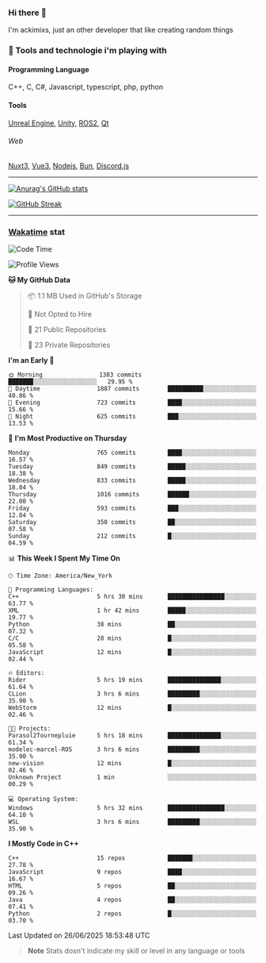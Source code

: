 ### Hi there 👋

I'm ackimixs, just an other developer that like creating random things

### 🧰 Tools and technologie i'm playing with

#### Programming Language
C++, C, C#, Javascript, typescript, php, python

#### Tools
[Unreal Engine](https://www.unrealengine.com), [Unity](https://unity.com/), [ROS2](https://ros.org/), [Qt](https://www.qt.io/)

###### Web
[Nuxt3](https://nuxt.com/), [Vue3](https://vuejs.org/), [Nodejs](https://nodejs.org), [Bun](https://bun.sh/), [Discord.js](https://discord.js.org/)

---

[![Anurag's GitHub stats](https://github-readme-stats.vercel.app/api?username=ackimixs&show_icons=true&theme=github_dark&count_private=true)](https://github.com/anuraghazra/github-readme-stats)

[![GitHub Streak](https://github-readme-streak-stats.herokuapp.com?user=Ackimixs&theme=github-dark-blue&date_format=j%20M%5B%20Y%5D&mode=weekly)](https://git.io/streak-stats)

---
 
 ### [Wakatime](https://wakatime.com/) stat

<!--START_SECTION:waka-->
![Code Time](http://img.shields.io/badge/Code%20Time-1%2C715%20hrs%2050%20mins-blue)

![Profile Views](http://img.shields.io/badge/Profile%20Views-0-blue)

**🐱 My GitHub Data** 

> 📦 1.1 MB Used in GitHub's Storage 
 > 
> 🚫 Not Opted to Hire
 > 
> 📜 21 Public Repositories 
 > 
> 🔑 23 Private Repositories 
 > 
**I'm an Early 🐤** 

```text
🌞 Morning                1383 commits        ███████░░░░░░░░░░░░░░░░░░   29.95 % 
🌆 Daytime                1887 commits        ██████████░░░░░░░░░░░░░░░   40.86 % 
🌃 Evening                723 commits         ████░░░░░░░░░░░░░░░░░░░░░   15.66 % 
🌙 Night                  625 commits         ███░░░░░░░░░░░░░░░░░░░░░░   13.53 % 
```
📅 **I'm Most Productive on Thursday** 

```text
Monday                   765 commits         ████░░░░░░░░░░░░░░░░░░░░░   16.57 % 
Tuesday                  849 commits         █████░░░░░░░░░░░░░░░░░░░░   18.38 % 
Wednesday                833 commits         █████░░░░░░░░░░░░░░░░░░░░   18.04 % 
Thursday                 1016 commits        ██████░░░░░░░░░░░░░░░░░░░   22.00 % 
Friday                   593 commits         ███░░░░░░░░░░░░░░░░░░░░░░   12.84 % 
Saturday                 350 commits         ██░░░░░░░░░░░░░░░░░░░░░░░   07.58 % 
Sunday                   212 commits         █░░░░░░░░░░░░░░░░░░░░░░░░   04.59 % 
```


📊 **This Week I Spent My Time On** 

```text
🕑︎ Time Zone: America/New_York

💬 Programming Languages: 
C++                      5 hrs 30 mins       ████████████████░░░░░░░░░   63.77 % 
XML                      1 hr 42 mins        █████░░░░░░░░░░░░░░░░░░░░   19.77 % 
Python                   38 mins             ██░░░░░░░░░░░░░░░░░░░░░░░   07.32 % 
C/C                      28 mins             █░░░░░░░░░░░░░░░░░░░░░░░░   05.58 % 
JavaScript               12 mins             █░░░░░░░░░░░░░░░░░░░░░░░░   02.44 % 

🔥 Editors: 
Rider                    5 hrs 19 mins       ███████████████░░░░░░░░░░   61.64 % 
CLion                    3 hrs 6 mins        █████████░░░░░░░░░░░░░░░░   35.90 % 
WebStorm                 12 mins             █░░░░░░░░░░░░░░░░░░░░░░░░   02.46 % 

🐱‍💻 Projects: 
Parasol2Tournepluie      5 hrs 18 mins       ███████████████░░░░░░░░░░   61.34 % 
modelec-marcel-ROS       3 hrs 6 mins        █████████░░░░░░░░░░░░░░░░   35.90 % 
new-vision               12 mins             █░░░░░░░░░░░░░░░░░░░░░░░░   02.46 % 
Unknown Project          1 min               ░░░░░░░░░░░░░░░░░░░░░░░░░   00.29 % 

💻 Operating System: 
Windows                  5 hrs 32 mins       ████████████████░░░░░░░░░   64.10 % 
WSL                      3 hrs 6 mins        █████████░░░░░░░░░░░░░░░░   35.90 % 
```

**I Mostly Code in C++** 

```text
C++                      15 repos            ███████░░░░░░░░░░░░░░░░░░   27.78 % 
JavaScript               9 repos             ████░░░░░░░░░░░░░░░░░░░░░   16.67 % 
HTML                     5 repos             ██░░░░░░░░░░░░░░░░░░░░░░░   09.26 % 
Java                     4 repos             ██░░░░░░░░░░░░░░░░░░░░░░░   07.41 % 
Python                   2 repos             █░░░░░░░░░░░░░░░░░░░░░░░░   03.70 % 
```




 Last Updated on 26/06/2025 18:53:48 UTC
<!--END_SECTION:waka-->

> **Note**
> Stats dosn't indicate my skill or level in any language or tools

